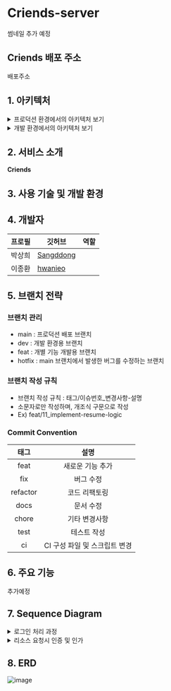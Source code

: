 # Criends-server

썸네일 추가 예정

## Criends 배포 주소

배포주소

## 1. 아키텍처

<details>
<summary>프로덕션 환경에서의 아키텍처 보기</summary>

추가예정

</details>

<details>
<summary>개발 환경에서의 아키텍처 보기</summary>

추가예정

</details>

## 2. 서비스 소개

**Criends**

## 3. 사용 기술 및 개발 환경



## 4. 개발자

| 프로필 | 깃허브                                      | 역할                                                                         |
| --- | --- | --- |
| 박상희 | [Sangddong](https://github.com/Sangddong)   | |
| 이종환 | [hwanieo](https://github.com/hwanieo) ||

## 5. 브랜치 전략

### 브랜치 관리

- main : 프로덕션 배포 브랜치
- dev : 개발 환경용 브랜치
- feat : 개별 기능 개발용 브랜치
- hotfix : main 브랜치에서 발생한 버그를 수정하는 브랜치

### 브랜치 작성 규칙

- 브랜치 작성 규칙 : 태그/이슈번호\_변경사항-설명
- 소문자로만 작성하며, 개조식 구문으로 작성
- Ex) feat/11_implement-resume-logic

### Commit Convention

|   태그   |             설명              |
| :------: | :---------------------------: |
|   feat   |       새로운 기능 추가        |
|   fix    |           버그 수정           |
| refactor |         코드 리팩토링         |
|   docs   |           문서 수정           |
|  chore   |         기타 변경사항         |
|   test   |          테스트 작성          |
|    ci    | CI 구성 파일 및 스크립트 변경 |

## 6. 주요 기능

추가예정

## 7. Sequence Diagram

<details>
<summary>로그인 처리 과정</summary>

추가예정

</details>

<details>
<summary>리소스 요청시 인증 및 인가</summary>

추가예정

</details>

## 8. ERD

![image](https://github.com/user-attachments/assets/cc848c71-2fce-4a79-84d9-e49d20fcdfac)

